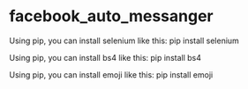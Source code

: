# facebook_auto_messanger
Using pip, you can install selenium like this:
pip install selenium

Using pip, you can install bs4 like this:
pip install bs4

Using pip, you can install emoji like this:
pip install emoji